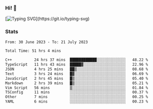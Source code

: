 ### Hi!  👋

[![Typing SVG](https://readme-typing-svg.herokuapp.com?font=Fira+Code&pause=1000&width=435&lines=Hello!+I'm+Texiwustion.)](https://git.io/typing-svg)

### Stats

<!--START_SECTION:waka-->

```txt
From: 30 June 2023 - To: 21 July 2023

Total Time: 51 hrs 4 mins

C++          24 hrs 37 mins  ████████████░░░░░░░░░░░░░   48.22 %
TypeScript   11 hrs 43 mins  █████▓░░░░░░░░░░░░░░░░░░░   22.96 %
JSON         4 hrs 25 mins   ██▒░░░░░░░░░░░░░░░░░░░░░░   08.68 %
Text         3 hrs 24 mins   █▓░░░░░░░░░░░░░░░░░░░░░░░   06.69 %
JavaScript   2 hrs 45 mins   █▒░░░░░░░░░░░░░░░░░░░░░░░   05.40 %
Markdown     2 hrs 39 mins   █▒░░░░░░░░░░░░░░░░░░░░░░░   05.21 %
Vim Script   56 mins         ▒░░░░░░░░░░░░░░░░░░░░░░░░   01.84 %
TSConfig     11 mins         ░░░░░░░░░░░░░░░░░░░░░░░░░   00.37 %
Other        7 mins          ░░░░░░░░░░░░░░░░░░░░░░░░░   00.25 %
YAML         6 mins          ░░░░░░░░░░░░░░░░░░░░░░░░░   00.23 %
```

<!--END_SECTION:waka-->
